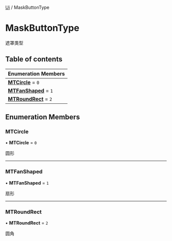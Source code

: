 [Ui](../groups/Core.Ui.md) / MaskButtonType

# MaskButtonType <Badge type="tip" text="Enumeration" /> <Score text="MaskButtonType" />

遮罩类型

## Table of contents

| Enumeration Members |
| :-----|
| **[MTCircle](mw.MaskButtonType.md#mtcircle)** = ``0`` <br> |
| **[MTFanShaped](mw.MaskButtonType.md#mtfanshaped)** = ``1`` <br> |
| **[MTRoundRect](mw.MaskButtonType.md#mtroundrect)** = ``2`` <br> |

## Enumeration Members

### MTCircle <Score text="MTCircle" /> 

• **MTCircle** = ``0``

圆形

___

### MTFanShaped <Score text="MTFanShaped" /> 

• **MTFanShaped** = ``1``

扇形

___

### MTRoundRect <Score text="MTRoundRect" /> 

• **MTRoundRect** = ``2``

圆角

